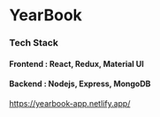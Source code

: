 # YearBook
### Tech Stack
#### Frontend : React, Redux, Material UI
#### Backend  : Nodejs, Express, MongoDB 
 
https://yearbook-app.netlify.app/
